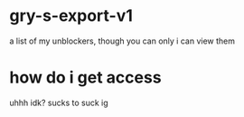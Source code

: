 # gry-s-export-v1
a list of my unblockers, though you can only i can view them

# how do i get access
uhhh idk? sucks to suck ig
